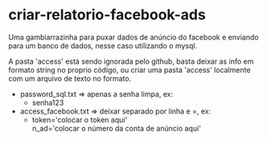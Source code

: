 # criar-relatorio-facebook-ads

Uma gambiarrazinha para puxar dados de anúncio do facebook e enviando para um banco de dados, nesse caso utilizando o mysql.

A pasta 'access' está sendo ignorada pelo github, basta deixar as info em formato string no proprio código, ou criar uma pasta 'access' localmente com um arquivo de texto no formato.

- password_sql.txt => apenas a senha limpa, ex:
  - senha123
- access_facebook.txt => deixar separado por linha e =, ex:
  - token='colocar o token aqui'<br>
n_ad='colocar o número da conta de anúncio aqui'
